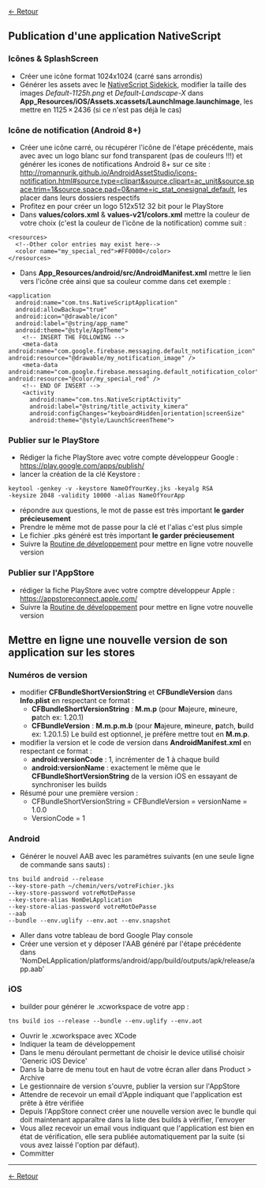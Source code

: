 [<- Retour](./README.md)

## Publication d'une application NativeScript

### Icônes & SplashScreen

- Créer une icône format 1024x1024 (carré sans arrondis)
- Générer les assets avec le [NativeScript Sidekick](https://www.nativescript.org/nativescript-sidekick), modifier la taille des images *Default-1125h.png* et *Default-Landscape-X* dans **App_Resources/iOS/Assets.xcassets/LaunchImage.launchimage**, les mettre en 1125 × 2436 (si ce n'est pas déjà le cas)

### Icône de notification (Android 8+)

- Créer une icône carré, ou récupérer l'icône de l'étape précédente, mais avec avec un logo blanc sur fond transparent (pas de couleurs !!!) et générer les icones de notifications Android 8+ sur ce site : http://romannurik.github.io/AndroidAssetStudio/icons-notification.html#source.type=clipart&source.clipart=ac_unit&source.space.trim=1&source.space.pad=0&name=ic_stat_onesignal_default, les placer dans leurs dossiers respectifs
- Profitez en pour créer un logo 512x512 32 bit pour le PlayStore
- Dans **values/colors.xml** & **values-v21/colors.xml** mettre la couleur de votre choix (c'est la couleur de l'icône de la notification) comme suit :
```
<resources>
  <!--Other color entries may exist here-->
  <color name="my_special_red">#FF0000</color>
</resources>
```
- Dans **App_Resources/android/src/AndroidManifest.xml** mettre le lien vers l'icône crée ainsi que sa couleur comme dans cet exemple :
```
<application
  android:name="com.tns.NativeScriptApplication"
  android:allowBackup="true"
  android:icon="@drawable/icon"
  android:label="@string/app_name"
  android:theme="@style/AppTheme">
    <!-- INSERT THE FOLLOWING -->
    <meta-data android:name="com.google.firebase.messaging.default_notification_icon" android:resource="@drawable/my_notification_image" />
    <meta-data android:name="com.google.firebase.messaging.default_notification_color" android:resource="@color/my_special_red" />
    <!-- END OF INSERT -->
    <activity
      android:name="com.tns.NativeScriptActivity"
      android:label="@string/title_activity_kimera"
      android:configChanges="keyboardHidden|orientation|screenSize"
      android:theme="@style/LaunchScreenTheme">
```

### Publier sur le PlayStore

- Rédiger la fiche PlayStore avec votre compte développeur Google : https://play.google.com/apps/publish/
- lancer la création de la clé Keystore :
```
keytool -genkey -v -keystore NameOfYourKey.jks -keyalg RSA
-keysize 2048 -validity 10000 -alias NameOfYourApp
```
- répondre aux questions, le mot de passe est très important **le garder précieusement**
- Prendre le même mot de passe pour la clé et l'alias c'est plus simple
- Le fichier .pks généré est très important **le garder précieusement**
- Suivre la [Routine de développement](#routine-de-d%C3%A9veloppement) pour mettre en ligne votre nouvelle version

### Publier sur l'AppStore

- rédiger la fiche PlayStore avec votre comptre développeur Apple :
https://appstoreconnect.apple.com/
- Suivre la [Routine de développement](#routine-de-d%C3%A9veloppement) pour mettre en ligne votre nouvelle version

## Mettre en ligne une nouvelle version de son application sur les stores

### Numéros de version
- modifier **CFBundleShortVersionString** et **CFBundleVersion** dans **Info.plist** en respectant ce format :
  -  **CFBundleShortVersionString** : **M.m.p** (pour **M**ajeure, **m**ineure, **p**atch ex: 1.20.1)
  -  **CFBundleVersion** :  **M.m.p.m.b** (pour **M**ajeure, **m**ineure, **p**atch, **b**uild ex: 1.20.1.5) Le build est optionnel, je préfère mettre tout en **M.m.p**.
- modifier la version et le code de version dans **AndroidManifest.xml** en respectant ce format :
  - **android:versionCode** : 1, incrémenter de 1 à chaque build
  - **android:versionName** : exactement le même que le **CFBundleShortVersionString** de la version iOS en essayant de synchroniser les builds
- Résumé pour une première version :
  - CFBundleShortVersionString = CFBundleVersion = versionName = 1.0.0
  - VersionCode = 1
### Android

- Générer le nouvel AAB avec les paramètres suivants (en une seule ligne de commande sans sauts) :
```
tns build android --release
--key-store-path ~/chemin/vers/votreFichier.jks
--key-store-password votreMotDePasse
--key-store-alias NomDeLApplication
--key-store-alias-password votreMotDePasse
--aab
--bundle --env.uglify --env.aot --env.snapshot
```
- Aller dans votre tableau de bord Google Play console
- Créer une version et y déposer l'AAB généré par l'étape précédente dans 'NomDeLApplication/platforms/android/app/build/outputs/apk/release/app.aab'

### iOS
- builder pour générer le .xcworkspace de votre app :
```
tns build ios --release --bundle --env.uglify --env.aot
```
- Ouvrir le .xcworkspace avec XCode
- Indiquer la team de développement
- Dans le menu déroulant permettant de choisir le device utilisé choisir 'Generic iOS Device'
- Dans la barre de menu tout en haut de votre écran aller dans Product > Archive
- Le gestionnaire de version s'ouvre, publier la version sur l'AppStore
- Attendre de recevoir un email d'Apple indiquant que l'application est prête à être vérifiée
- Depuis l'AppStore connect créer une nouvelle version avec le bundle qui doit maintenant apparaître dans la liste des builds à vérifier, l'envoyer
- Vous allez recevoir un email vous indiquant que l'application est bien en état de vérification, elle sera publiée automatiquement par la suite (si vous avez laissé l'option par défaut).
- Committer
---
[<- Retour](./README.md)
